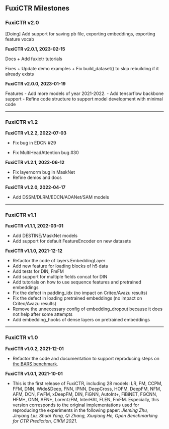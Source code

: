 ## FuxiCTR Milestones

### FuxiCTR v2.0

[Doing] Add support for saving pb file, exporting embeddings, exporting feature vocab

**FuxiCTR v2.0.1, 2023-02-15**

Docs
    + Add fuxictr tutorials

Fixes
    + Update demo examples
    + Fix build_dataset() to skip rebuilding if it already exists

**FuxiCTR v2.0.0, 2023-01-19**

Features
    - Add more models of year 2021-2022.
    - Add tensorflow backbone support
    - Refine code structure to support model development with minimal code

-------------------------------

### FuxiCTR v1.2

**FuxiCTR v1.2.2, 2022-07-03**

+ Fix bug in EDCN #29

+ Fix MultiHeadAttention bug #30

**FuxiCTR v1.2.1, 2022-06-12**

+ Fix layernorm bug in MaskNet
+ Refine demos and docs

**FuxiCTR v1.2.0, 2022-04-17**

+ Add DSSM/DLRM/EDCN/AOANet/SAM models

-------------------------------

### FuxiCTR v1.1

**FuxiCTR v1.1.1, 2022-03-01**

+ Add DESTINE/MaskNet models
+ Add support for default FeatureEncoder on new datasets

**FuxiCTR v1.1.0, 2021-12-12**

+ Refactor the code of layers.EmbeddingLayer
+ Add new feature for loading blocks of h5 data
+ Add tests for DIN, FmFM
+ Add support for multiple fields concat for DIN
+ Add tutorials on how to use sequence features and pretrained embeddings
+ Fix the defect in padding_idx (no impact on Criteo/Avazu results)
+ Fix the defect in loading pretrained embeddings (no impact on Criteo/Avazu results)
+ Remove the unnecessary config of embedding_dropout because it does not help after some attempts
+ Add embedding_hooks of dense layers on pretrained embeddings
  
-------------------------------

### FuxiCTR v1.0

**FuxiCTR v1.0.2, 2021-12-01**

+ Refactor the code and documentation to support reproducing steps on [the BARS benchmark](https://github.com/openbenchmark/BARS/tree/master/ctr_prediction/benchmarks).

**FuxiCTR v1.0.1, 2021-10-01**

+ This is the first release of FuxiCTR, including 28 models: LR, FM, CCPM, FFM, DNN, Wide&Deep, FNN, IPNN, DeepCross, HOFM, DeepFM, NFM, AFM, DCN, FwFM, xDeepFM, DIN, FiGNN, AutoInt+, FiBiNET, FGCNN, HFM+, ONN, AFN+, LorentzFM, InterHAt, FLEN, FmFM. Especially, this version corresponds to the original implementations used for reproducing the experiments in the following paper: *Jieming Zhu, Jinyang Liu, Shuai Yang, Qi Zhang, Xiuqiang He, Open Benchmarking for CTR Prediction, CIKM 2021*.
